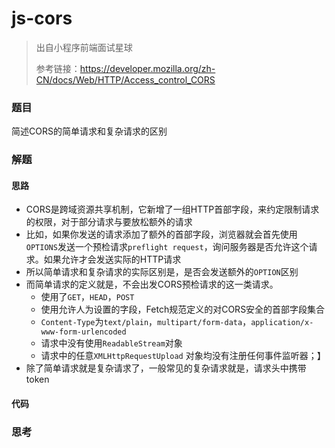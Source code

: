 # js-cors

> 出自小程序前端面试星球
>
> 参考链接：https://developer.mozilla.org/zh-CN/docs/Web/HTTP/Access_control_CORS

### 题目

简述CORS的简单请求和复杂请求的区别



### 解题

#### 思路

* CORS是跨域资源共享机制，它新增了一组HTTP首部字段，来约定限制请求的权限，对于部分请求与要放松额外的请求
* 比如，如果你发送的请求添加了额外的首部字段，浏览器就会首先使用`OPTIONS`发送一个预检请求`preflight request`，询问服务器是否允许这个请求。如果允许才会发送实际的HTTP请求
* 所以简单请求和复杂请求的实际区别是，是否会发送额外的`OPTION`区别
* 而简单请求的定义就是，不会出发CORS预检请求的这一类请求。
  * 使用了`GET`，`HEAD`，`POST`
  * 使用允许人为设置的字段，Fetch规范定义的对CORS安全的首部字段集合
  * `Content-Type`为`text/plain`，`multipart/form-data`，`application/x-www-form-urlencoded`
  * 请求中没有使用`ReadableStream`对象
  * 请求中的任意`XMLHttpRequestUpload` 对象均没有注册任何事件监听器；】
* 除了简单请求就是复杂请求了，一般常见的复杂请求就是，请求头中携带token

#### 代码





### 思考

